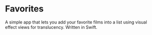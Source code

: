 # Favorites
A simple app that lets you add your favorite films into a list using visual effect views for translucency. Written in Swift.
